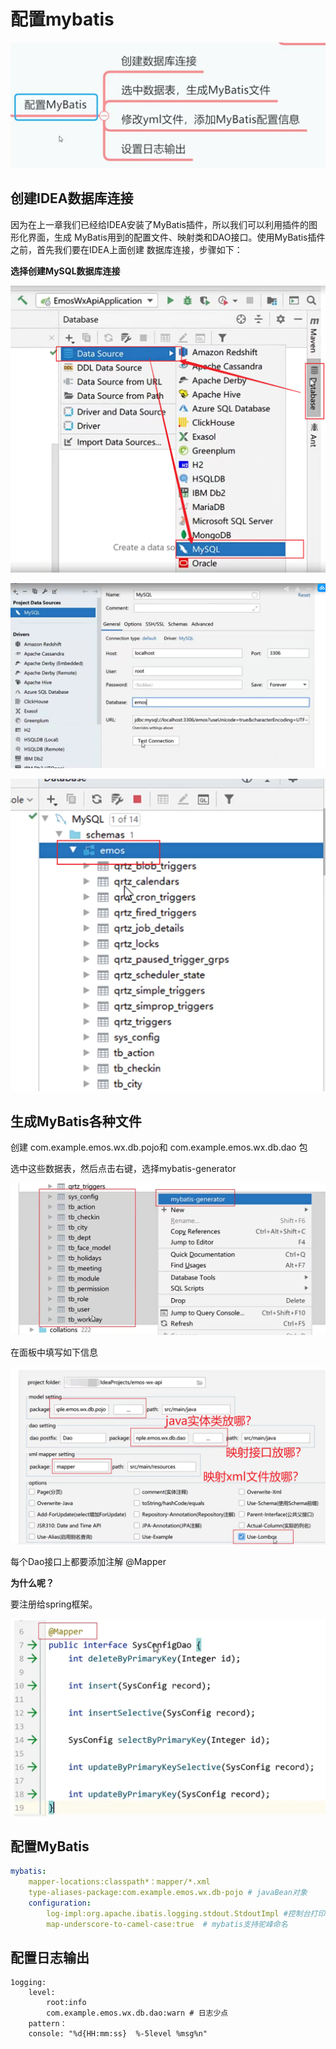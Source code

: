 # 配置mybatis

![image-20230917123945018](02配置mybatis.assets/image-20230917123945018.png)



## 创建IDEA数据库连接

因为在上一章我们已经给IDEA安装了MyBatis插件，所以我们可以利用插件的图形化界面，生成
MyBatis用到的配置文件、映射类和DAO接口。使用MyBatis插件之前，首先我们要在IDEA上面创建
数据库连接，步骤如下：

**选择创建MySQL数据库连接**

![image-20230917124218812](02配置mybatis.assets/image-20230917124218812.png)







![image-20230917124248499](02配置mybatis.assets/image-20230917124248499.png)





![image-20230917124425811](02配置mybatis.assets/image-20230917124425811.png)

## 生成MyBatis各种文件

创建 com.example.emos.wx.db.pojo和 com.example.emos.wx.db.dao 包

选中这些数据表，然后点击右键，选择mybatis-generator

![image-20230917124639460](02配置mybatis.assets/image-20230917124639460.png)



在面板中填写如下信息

![image-20230917124913433](02配置mybatis.assets/image-20230917124913433.png)



每个Dao接口上都要添加注解
@Mapper

**为什么呢？**

要注册给spring框架。

![image-20230917125048506](02配置mybatis.assets/image-20230917125048506.png)

## 配置MyBatis

```yaml
mybatis:
    mapper-locations:classpath*：mapper/*.xml
    type-aliases-package:com.example.emos.wx.db·pojo # javaBean对象
    configuration:
        log-impl:org.apache.ibatis.logging.stdout.StdoutImpl #控制台打印执行的sql语句 
        map-underscore-to-camel-case:true  # mybatis支持驼峰命名

```



## 配置日志输出

```
1ogging:
    level:
        root:info
        com.example.emos.wx.db.dao:warn # 日志少点
    pattern：
    console: "%d{HH:mm:ss}  %-5level %msg%n"

```









